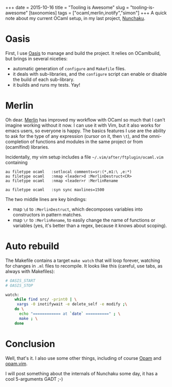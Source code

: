 +++
date  = 2015-10-16
title  = "Tooling is Awesome"
slug = "tooling-is-awesome"
[taxonomies]
tags = ["ocaml,merlin,inotify","simon"]
+++
A quick note about my current OCaml setup, in my last project, [Nunchaku](https://github.com/nunchaku-inria/nunchaku/).

<!-- more -->

Oasis
=====

First, I use [Oasis](http://oasis.forge.ocamlcore.org/) to manage and build the project. It relies on OCamlbuild, but brings in several niceties:

-   automatic generation of `configure` and `Makefile` files.
-   it deals with sub-libraries, and the `configure` script can enable or disable the build of each sub-library.
-   it builds and runs my tests. Yay!

Merlin
======

Oh dear. [Merlin](https://github.com/the-lambda-church/merlin) has improved my workflow with OCaml so much that I can't imagine working without it now. I can use it with Vim, but it also works for emacs users, so everyone is happy. The basics features I use are the ability to ask for the type of any expression (cursor on it, then `\t`), and the omni-completion of functions and modules in the same project or from (ocamlfind) libraries.

Incidentally, my vim setup includes a file `~/.vim/after/ftplugin/ocaml.vim` containing

```vim
au filetype ocaml   :setlocal comments=sr:(*,m1:\ ,e:*)
au filetype ocaml   :nmap <leader>d :MerlinDestruct<CR>
au filetype ocaml   :nmap <leader>r :MerlinRename

au filetype ocaml   :syn sync maxlines=1500
```

The two middle lines are key bindings:

-   map `\d` to `:MerlinDestruct`, which decomposes variables into constructors in pattern matches.
-   map `\r` to `:MerlinRename`, to easily change the name of functions or variables (yes, it's better than a regex, because it knows about scoping).

Auto rebuild
============

The Makefile contains a target `make watch` that will loop forever, watching for changes in `.ml` files to recompile. It looks like this (careful, use tabs, as always with Makefiles):

```sh
# OASIS_START
# OASIS_STOP

watch:
    while find src/ -print0 | \
     xargs -0 inotifywait -e delete_self -e modify ;\
    do \
      echo "============ at `date` ==========" ; \
      make ; \
    done
```

Conclusion
==========

Well, that's it. I also use some other things, including of course [Opam](http://opam.ocaml.org/) and [opam.vim](https://github.com/rgrinberg/opam.vim).

I will post something about the internals of Nunchaku some day, it has a cool 5-arguments GADT ;-)
